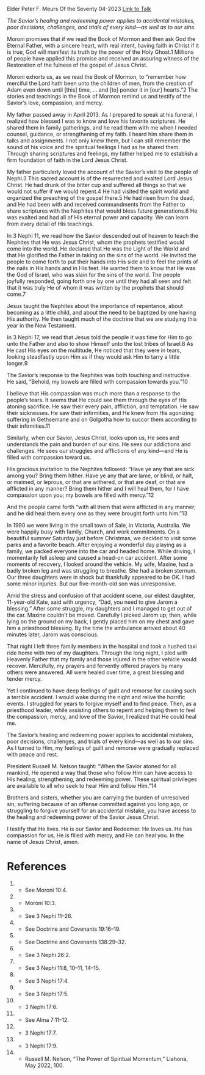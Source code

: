 Elder Peter F. Meurs
Of the Seventy
04-2023
[Link to Talk](https://www.churchofjesuschrist.org/study/general-conference/2023/04/24meurs?lang=eng)

_The Savior’s healing and redeeming power applies to accidental mistakes, poor decisions, challenges, and trials of every kind—as well as to our sins._

Moroni promises that if we read the Book of Mormon and then ask God the Eternal Father, with a sincere heart, with real intent, having faith in Christ if it is true, God will manifest its truth by the power of the Holy Ghost.1 Millions of people have applied this promise and received an assuring witness of the Restoration of the fulness of the gospel of Jesus Christ.

Moroni exhorts us, as we read the Book of Mormon, to “remember how merciful the Lord hath been unto the children of men, from the creation of Adam even down until [this] time, … and [to] ponder it in [our] hearts.”2 The stories and teachings in the Book of Mormon remind us and testify of the Savior’s love, compassion, and mercy.

My father passed away in April 2013. As I prepared to speak at his funeral, I realized how blessed I was to know and love his favorite scriptures. He shared them in family gatherings, and he read them with me when I needed counsel, guidance, or strengthening of my faith. I heard him share them in talks and assignments. I not only knew them, but I can still remember the sound of his voice and the spiritual feelings I had as he shared them. Through sharing scriptures and feelings, my father helped me to establish a firm foundation of faith in the Lord Jesus Christ.

My father particularly loved the account of the Savior’s visit to the people of Nephi.3 This sacred account is of the resurrected and exalted Lord Jesus Christ. He had drunk of the bitter cup and suffered all things so that we would not suffer if we would repent.4 He had visited the spirit world and organized the preaching of the gospel there.5 He had risen from the dead, and He had been with and received commandments from the Father to share scriptures with the Nephites that would bless future generations.6 He was exalted and had all of His eternal power and capacity. We can learn from every detail of His teachings.

In 3 Nephi 11, we read how the Savior descended out of heaven to teach the Nephites that He was Jesus Christ, whom the prophets testified would come into the world. He declared that He was the Light of the World and that He glorified the Father in taking on the sins of the world. He invited the people to come forth to put their hands into His side and to feel the prints of the nails in His hands and in His feet. He wanted them to know that He was the God of Israel, who was slain for the sins of the world. The people joyfully responded, going forth one by one until they had all seen and felt that it was truly He of whom it was written by the prophets that should come.7

Jesus taught the Nephites about the importance of repentance, about becoming as a little child, and about the need to be baptized by one having His authority. He then taught much of the doctrine that we are studying this year in the New Testament.

In 3 Nephi 17, we read that Jesus told the people it was time for Him to go unto the Father and also to show Himself unto the lost tribes of Israel.8 As He cast His eyes on the multitude, He noticed that they were in tears, looking steadfastly upon Him as if they would ask Him to tarry a little longer.9

The Savior’s response to the Nephites was both touching and instructive. He said, “Behold, my bowels are filled with compassion towards you.”10

I believe that His compassion was much more than a response to the people’s tears. It seems that He could see them through the eyes of His atoning sacrifice. He saw their every pain, affliction, and temptation. He saw their sicknesses. He saw their infirmities, and He knew from His agonizing suffering in Gethsemane and on Golgotha how to succor them according to their infirmities.11

Similarly, when our Savior, Jesus Christ, looks upon us, He sees and understands the pain and burden of our sins. He sees our addictions and challenges. He sees our struggles and afflictions of any kind—and He is filled with compassion toward us.

His gracious invitation to the Nephites followed: “Have ye any that are sick among you? Bring them hither. Have ye any that are lame, or blind, or halt, or maimed, or leprous, or that are withered, or that are deaf, or that are afflicted in any manner? Bring them hither and I will heal them, for I have compassion upon you; my bowels are filled with mercy.”12

And the people came forth “with all them that were afflicted in any manner; and he did heal them every one as they were brought forth unto him.”13

In 1990 we were living in the small town of Sale, in Victoria, Australia. We were happily busy with family, Church, and work commitments. On a beautiful summer Saturday just before Christmas, we decided to visit some parks and a favorite beach. After enjoying a wonderful day playing as a family, we packed everyone into the car and headed home. While driving, I momentarily fell asleep and caused a head-on car accident. After some moments of recovery, I looked around the vehicle. My wife, Maxine, had a badly broken leg and was struggling to breathe. She had a broken sternum. Our three daughters were in shock but thankfully appeared to be OK. I had some minor injuries. But our five-month-old son was unresponsive.

Amid the stress and confusion of that accident scene, our eldest daughter, 11-year-old Kate, said with urgency, “Dad, you need to give Jarom a blessing.” After some struggle, my daughters and I managed to get out of the car. Maxine couldn’t be moved. Carefully I picked Jarom up; then, while lying on the ground on my back, I gently placed him on my chest and gave him a priesthood blessing. By the time the ambulance arrived about 40 minutes later, Jarom was conscious.

That night I left three family members in the hospital and took a hushed taxi ride home with two of my daughters. Through the long night, I pled with Heavenly Father that my family and those injured in the other vehicle would recover. Mercifully, my prayers and fervently offered prayers by many others were answered. All were healed over time, a great blessing and tender mercy.

Yet I continued to have deep feelings of guilt and remorse for causing such a terrible accident. I would wake during the night and relive the horrific events. I struggled for years to forgive myself and to find peace. Then, as a priesthood leader, while assisting others to repent and helping them to feel the compassion, mercy, and love of the Savior, I realized that He could heal me.

The Savior’s healing and redeeming power applies to accidental mistakes, poor decisions, challenges, and trials of every kind—as well as to our sins. As I turned to Him, my feelings of guilt and remorse were gradually replaced with peace and rest.

President Russell M. Nelson taught: “When the Savior atoned for all mankind, He opened a way that those who follow Him can have access to His healing, strengthening, and redeeming power. These spiritual privileges are available to all who seek to hear Him and follow Him.”14

Brothers and sisters, whether you are carrying the burden of unresolved sin, suffering because of an offense committed against you long ago, or struggling to forgive yourself for an accidental mistake, you have access to the healing and redeeming power of the Savior Jesus Christ.

I testify that He lives. He is our Savior and Redeemer. He loves us. He has compassion for us, He is filled with mercy, and He can heal you. In the name of Jesus Christ, amen.

# References
1. - See Moroni 10:4.
2. - Moroni 10:3.
3. - See 3 Nephi 11–26.
4. - See Doctrine and Covenants 19:16–19.
5. - See Doctrine and Covenants 138:29–32.
6. - See 3 Nephi 26:2.
7. - See 3 Nephi 11:8, 10–11, 14–15.
8. - See 3 Nephi 17:4.
9. - See 3 Nephi 17:5.
10. - 3 Nephi 17:6.
11. - See Alma 7:11–12.
12. - 3 Nephi 17:7.
13. - 3 Nephi 17:9.
14. - Russell M. Nelson, “The Power of Spiritual Momentum,” Liahona, May 2022, 100.